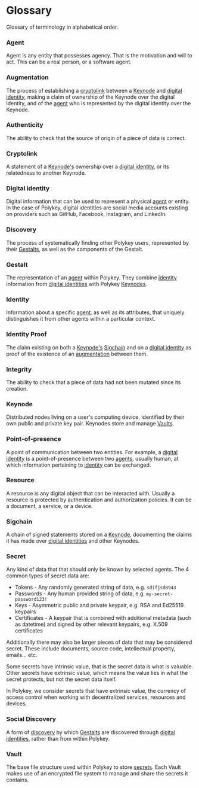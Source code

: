 # Glossary

Glossary of terminology in alphabetical order.

### Agent

Agent is any entity that possesses agency. That is the motivation and will to act. This can be a real person, or a software agent.

### Augmentation

The process of establishing a [cryptolink](./glossary.md#cryptolink) between a [Keynode](./glossary.md#keynode) and [digital identity](./glossary.md#digital-identity), making a claim of ownership of the Keynode over the digital identity, and of the [agent](./glossary.md#agent) who is represented by the digital identity over the Keynode.

### Authenticity

The ability to check that the source of origin of a piece of data is correct.

### Cryptolink

A statement of a [Keynode's](./glossary.md#keynode) ownership over a [digital identity](./glossary.md#digital-identity), or its relatedness to another Keynode.

### Digital identity

Digital information that can be used to represent a physical [agent](./glossary.md#agent) or entity. In the case of Polykey, digital identities are social media accounts existing on providers such as GitHub, Facebook, Instagram, and LinkedIn.

### Discovery

The process of systematically finding other Polykey users, represented by their [Gestalts](./glossary.md#gestalt), as well as the components of the Gestalt.

### Gestalt

The representation of an [agent](./glossary.md#agent) within Polykey. They combine [identity](./glossary.md#identity) information from [digital identities](./glossary.md#digital-identity) with Polykey [Keynodes](./glossary.md#keynode).

### Identity

Information about a specific [agent](./glossary.md#agent), as well as its attributes, that uniquely distinguishes it from other agents within a particular context.

### Identity Proof

The claim existing on both a [Keynode's](./glossary.md#keynode) [Sigchain](./glossary.md#sigchain) and on a [digital identity](./glossary.md#digital-identity) as proof of the existence of an [augmentation](./glossary.md#augmentation) between them.

### Integrity

The ability to check that a piece of data had not been mutated since its creation.

### Keynode

Distributed nodes living on a user's computing device, identified by their own public and private key pair. Keynodes store and manage [Vaults](./glossary.md#vault).

### Point-of-presence

A point of communication between two entities. For example, a [digital identity](./glossary.md#digital-identity) is a point-of-presence between two [agents](./glossary.md#agent), usually human, at which information pertaining to [identity](./glossary.md#identity) can be exchanged.

### Resource

A resource is any digital object that can be interacted with. Usually a resource is protected by authentication and authorization policies. It can be a document, a service, or a device.

### Sigchain

A chain of signed statements stored on a [Keynode](./glossary.md#keynode), documenting the claims it has made over [digital identities](./glossary.md#digital-identity) and other Keynodes.

### Secret

Any kind of data that that should only be known by selected agents. The 4 common types of secret data are:

* Tokens - Any randomly generated string of data, e.g. `sdifjsd8943`
* Passwords - Any human provided string of data, e.g. `my-secret-password123!`
* Keys - Asymmetric public and private keypair, e.g. RSA and Ed25519 keypairs
* Certificates - A keypair that is combined with additional metadata (such as datetime) and signed by other relevant keypairs, e.g. X.509 certificates

Additionally there may also be larger pieces of data that may be considered secret. These include documents, source code, intellectual property, emails... etc.

Some secrets have intrinsic value, that is the secret data is what is valuable. Other secrets have extrinsic value, which means the value lies in what the secret protects, but not the secret data itself.

In Polykey, we consider secrets that have extrinsic value, the currency of access control when working with decentralized services, resources and devices.

### Social Discovery

A form of [discovery](./glossary.md#discovery) by which [Gestalts](./glossary.md#gestalt) are discovered through [digital identities](./glossary.md#digital-identity), rather than from within Polykey.

### Vault

The base file structure used within Polykey to store [secrets](./glossary.md#secret). Each Vault makes use of an encrypted file system to manage and share the secrets it contains.
